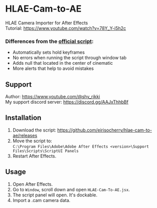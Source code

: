 # HLAE-Cam-to-AE
HLAE Camera Importer for After Effects  
Tutorial: https://www.youtube.com/watch?v=78Y_Y-i5h2c  

### Differences from the [official script](https://github.com/xNWP/HLAE-CamIO-To-AE/releases):  
- Automatically sets hold keyframes  
- No errors when running the script through window tab  
- Adds null that located in the center of cinematic  
- More alerts that help to avoid mistakes  

## Support
Author: https://www.youtube.com/@shy_rikki  
My support discord server: https://discord.gg/AAJxThhbBf  

## Installation
1. Download the script: https://github.com/eirisocherry/hlae-cam-to-ae/releases  
2. Move the script to:  
`C:\Program Files\Adobe\Adobe After Effects <version>\Support Files\Scripts\ScriptUI Panels`  
3. Restart After Effects.  

## Usage
1. Open After Effects.  
2. Go to `Window`, scroll down and open `HLAE-Cam-To-AE.jsx`.  
3. The script panel will open. It's dockable.  
4. Import a .cam camera data.  

